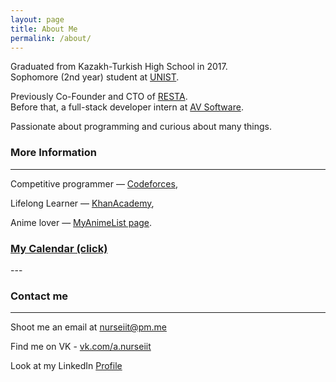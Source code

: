 ```yaml
---
layout: page
title: About Me
permalink: /about/
---
```


Graduated from Kazakh-Turkish High School in 2017.
<br>
Sophomore (2nd year) student at [UNIST](http://unist.ac.kr).

Previously Co-Founder and CTO of [RESTA](http://resta.io).
<br>
Before that, a full-stack developer intern at [AV Software](http://avsoft.kz).

Passionate about programming and curious about many things.

### More Information
---

Competitive programmer — [Codeforces](http://codeforces.com/profile/nurseiit),

Lifelong Learner — [KhanAcademy](https://www.khanacademy.org/profile/nurseiit/),

Anime lover — [MyAnimeList page](https://myanimelist.net/profile/Nurseyit).

<h3><a href="/calendar">My Calendar (click)</a></h3>
---

### Contact me
---

Shoot me an email at [nurseiit@pm.me](mailto:nurseiit@pm.me)

Find me on VK - [vk.com/a.nurseiit](http://vk.com/a.nurseiit)

Look at my LinkedIn [Profile](https://www.linkedin.com/in/nurseiit/)
<br><br>
